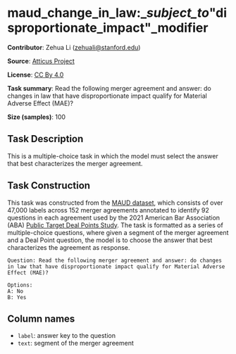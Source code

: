 # maud_change_in_law:__subject_to_"disproportionate_impact"_modifier 
 **Contributor**: Zehua Li (zehuali@stanford.edu)
 
 **Source**: [Atticus Project](https://www.atticusprojectai.org/maud)
 
 **License**: [CC By 4.0](https://creativecommons.org/licenses/by/4.0/)
 
 **Task summary**: Read the following merger agreement and answer: do changes in law that have disproportionate impact qualify for Material Adverse Effect (MAE)?
 
 **Size (samples)**: 100
 
 ## Task Description
 
 This is a multiple-choice task in which the model must select the answer that best characterizes the merger agreement.
 
 ## Task Construction
 
 This task was constructed from the [MAUD dataset](https://www.atticusprojectai.org/maud), which consists of over 47,000 labels across 152 merger agreements annotated to identify 92 questions in each agreement used by the 2021 American Bar Association (ABA) [Public Target Deal Points Study](https://www.americanbar.org/groups/business_law/committees/ma/deal_points/). The task is formatted as a series of multiple-choice questions, where given a segment of the merger agreement and a Deal Point question, the model is to choose the answer that best characterizes the agreement as response.
 
 ```text
 Question: Read the following merger agreement and answer: do changes in law that have disproportionate impact qualify for Material Adverse Effect (MAE)?
 ```
 
 ```text
 Options:
 A: No
 B: Yes
 ```
 
 ## Column names
 
 - `label`: answer key to the question
 - `text`: segment of the merger agreement
